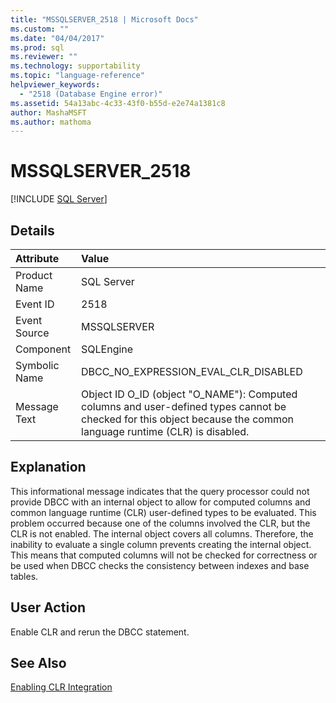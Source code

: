 ```yaml
---
title: "MSSQLSERVER_2518 | Microsoft Docs"
ms.custom: ""
ms.date: "04/04/2017"
ms.prod: sql
ms.reviewer: ""
ms.technology: supportability
ms.topic: "language-reference"
helpviewer_keywords: 
  - "2518 (Database Engine error)"
ms.assetid: 54a13abc-4c33-43f0-b55d-e2e74a1381c8
author: MashaMSFT
ms.author: mathoma
---
```

# MSSQLSERVER_2518
 [!INCLUDE [SQL Server](../../includes/applies-to-version/sqlserver.md)]
  
## Details  
  
| Attribute | Value |  
| :-------- | :---- |  
|Product Name|SQL Server|  
|Event ID|2518|  
|Event Source|MSSQLSERVER|  
|Component|SQLEngine|  
|Symbolic Name|DBCC_NO_EXPRESSION_EVAL_CLR_DISABLED|  
|Message Text|Object ID O_ID (object "O_NAME"): Computed columns and user-defined types cannot be checked for this object because the common language runtime (CLR) is disabled.|  
  
## Explanation  
This informational message indicates that the query processor could not provide DBCC with an internal object to allow for computed columns and common language runtime (CLR) user-defined types to be evaluated. This problem occurred because one of the columns involved the CLR, but the CLR is not enabled. The internal object covers all columns. Therefore, the inability to evaluate a single column prevents creating the internal object. This means that computed columns will not be checked for correctness or be used when DBCC checks the consistency between indexes and base tables.  
  
## User Action  
Enable CLR and rerun the DBCC statement.  
  
## See Also  
[Enabling CLR Integration](~/relational-databases/clr-integration/clr-integration-enabling.md)  
  
